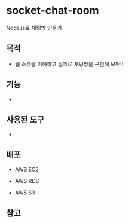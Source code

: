 # socket-chat-room
Node.js로 채팅방 만들기 

## 목적

- 웹 소켓을 이해하고 실제로 채팅방을 구현해 보자!!

## 기능

-

## 사용된 도구

-





## 배포

- AWS EC2 

- AWS RDS 

- AWS S3 

  


## 참고 


  
